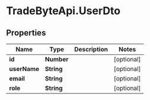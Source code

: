 # TradeByteApi.UserDto

## Properties

Name | Type | Description | Notes
------------ | ------------- | ------------- | -------------
**id** | **Number** |  | [optional] 
**userName** | **String** |  | [optional] 
**email** | **String** |  | [optional] 
**role** | **String** |  | [optional] 


